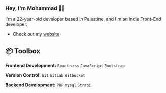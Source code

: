 ### Hey, I'm Mohammad 👋🏽  

I'm a 22-year-old developer based in Palestine, and I'm an indie Front-End developer. 

- Check out my [website](https://m7amd.github.io/Personal_Portfolio/)
 
## 📦 Toolbox

**Frontend Development:** `React` `scss` `JavaScript` `Bootstrap`
 
**Version Control:** `Git` `GitLab` `Bitbucket`

**Backend Development:** `PHP` `mysql` `Strapi`
 
 
